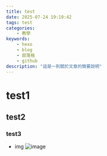 ```yaml
---
title: test
date: 2025-07-24 19:19:42
tags: test
categories:
    - 教學
keywords:
    - hexo
    - blog
    - 部落格
    - github
description: "這是一則關於文章的簡要說明"
---
```


# test1

## test2

### test3

-   img
    ![image](../../public/img/frostbean_thinking.jpg)
